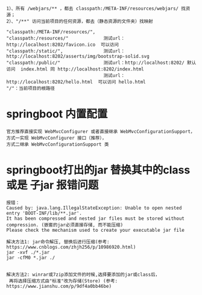     1）、所有 /webjars/** ，都去 classpath:/META-INF/resources/webjars/ 找资源；
    2）、"/**" 访问当前项目的任何资源，都去（静态资源的文件夹）找映射
    
    "classpath:/META-INF/resources/",   
    "classpath:/resources/"             测试url：http://localhost:8202/favicon.ico  可以访问
    "classpath:/static/",               测试url：http://localhost:8202/asserts/img/bootstrap-solid.svg
    "classpath:/public/"                测试url：http://localhost:8202/ 默认访问  index.html 同 http://localhost:8202/index.html
                                        测试url：http://localhost:8202/hello.html  可以访问 hello.html
    "/"：当前项目的根路径
    
    
# springboot 内置配置
    官方推荐直接实现 WebMvcConfigurer 或者直接继承 WebMvcConfigurationSupport，
    方式一实现 WebMvcConfigurer 接口（推荐），
    方式二继承 WebMvcConfigurationSupport 类
    
    
    
# springboot打出的jar   替换其中的class或是 子jar  报错问题
    报错：
    Caused by: java.lang.IllegalStateException: Unable to open nested entry 'BOOT-INF/lib/**.jar'. 
    It has been compressed and nested jar files must be stored without compression. (嵌套的jar必须直接存储, 而不能压缩)
    Please check the mechanism used to create your executable jar file
    
    解决方法1: jar命令解压, 替换后进行压缩(参考: https://www.cnblogs.com/zhjh256/p/10986920.html)
    jar -xvf ./*.jar
    jar -cfM0 *.jar ./
    
    
    解决方法2: winrar或7zip添加文件的时候,选择要添加的jar或class后，
     再将选择压缩方式由"标准"改为存储(Store) (参考: https://www.jianshu.com/p/9df4a0bb46be)
    
    
    
    
    
    
    
    
    
    
    
    
    
    
    
    
    
    
    
    
    
    